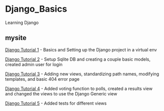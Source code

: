# Django_Basics
Learning Django

## mysite
[Django Tutorial 1](https://docs.djangoproject.com/en/2.1/intro/tutorial01/) - Basics and Setting up the Django project in a virtual env 

[Django Tutorial 2](https://docs.djangoproject.com/en/2.1/intro/tutorial02/) - Setup Sqlite DB and creating a couple basic models, created admin user for login 

[Django Tutorial 3](https://docs.djangoproject.com/en/2.1/intro/tutorial03/) - Adding new views, standardizing path names, modifying templates, and basic 404 error page 

[Django Tutorial 4](https://docs.djangoproject.com/en/2.1/intro/tutorial04/) - Added voting function to polls, created a results view and changed the views to use the Django Generic view 

[Django Tutorial 5](https://docs.djangoproject.com/en/2.1/intro/tutorial05/) - Added tests for different views 